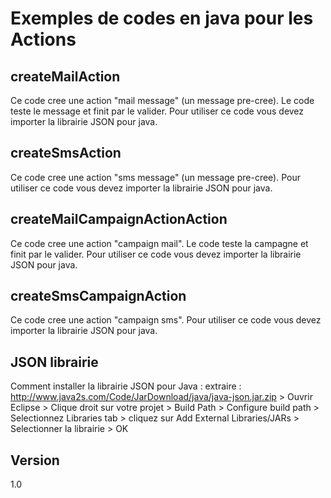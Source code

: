 Exemples de codes en java pour les Actions
==


createMailAction
--

Ce code cree une action "mail message" (un message pre-cree). Le code teste le message et finit par le valider.
Pour utiliser ce code vous devez importer la librairie JSON pour java.

createSmsAction
--

Ce code cree une action "sms message" (un message pre-cree).
Pour utiliser ce code vous devez importer la librairie JSON pour java.

createMailCampaignActionAction
--

Ce code cree une action "campaign mail". Le code teste la campagne et finit par le valider.
Pour utiliser ce code vous devez importer la librairie JSON pour java.

createSmsCampaignAction
--

Ce code cree une action "campaign sms".
Pour utiliser ce code vous devez importer la librairie JSON pour java.

JSON librairie
--

Comment installer la librairie JSON pour Java : extraire : http://www.java2s.com/Code/JarDownload/java/java-json.jar.zip > Ouvrir Eclipse > Clique droit sur votre projet > Build Path > Configure build path > Selectionnez Libraries tab > cliquez sur Add External Libraries/JARs > Selectionner la librairie > OK


Version
--

1.0 